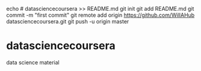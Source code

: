 echo # datasciencecoursera >>  README.md
git init
git add README.md
git commit -m "first commit"
git remote add origin https://github.com/WillAHub datasciencecoursera.git
git push -u origin master
# datasciencecoursera
data science material
